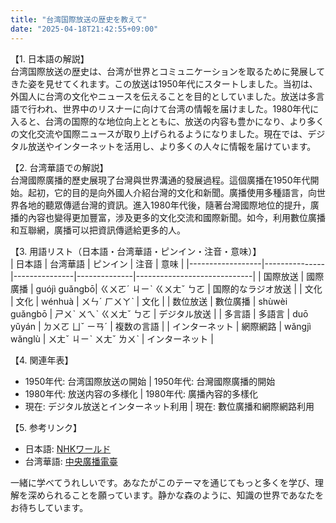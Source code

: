 ```yaml
---
title: "台湾国際放送の歴史を教えて"
date: "2025-04-18T21:42:55+09:00"
---
```


【1. 日本語の解説】  
台湾国際放送の歴史は、台湾が世界とコミュニケーションを取るために発展してきた姿を見せてくれます。この放送は1950年代にスタートしました。当初は、外国人に台湾の文化やニュースを伝えることを目的としていました。放送は多言語で行われ、世界中のリスナーに向けて台湾の情報を届けました。1980年代に入ると、台湾の国際的な地位向上とともに、放送の内容も豊かになり、より多くの文化交流や国際ニュースが取り上げられるようになりました。現在では、デジタル放送やインターネットを活用し、より多くの人々に情報を届けています。

【2. 台湾華語での解説】  
台灣國際廣播的歷史展現了台灣與世界溝通的發展過程。這個廣播在1950年代開始。起初，它的目的是向外國人介紹台灣的文化和新聞。廣播使用多種語言，向世界各地的聽眾傳遞台灣的資訊。進入1980年代後，隨著台灣國際地位的提升，廣播的內容也變得更加豐富，涉及更多的文化交流和國際新聞。如今，利用數位廣播和互聯網，廣播可以把資訊傳遞給更多的人。

【3. 用語リスト（日本語・台湾華語・ピンイン・注音・意味）】  
| 日本語           | 台湾華語       | ピンイン       | 注音          | 意味                          |
|------------------|---------------|---------------|--------------|-----------------------------|
| 国際放送         | 國際廣播      | guójì guǎngbō| ㄍㄨㄛˊ ㄐㄧˋ ㄍㄨㄤˇ ㄅㄛ | 国際的なラジオ放送        |
| 文化             | 文化           | wénhuà        | ㄨㄣˊ ㄏㄨㄚˋ  | 文化                          |
| 数位放送         | 數位廣播      | shùwèi guǎngbō | ㄕㄨˋ ㄨㄟˋ ㄍㄨㄤˇ ㄅㄛ | デジタル放送              |
| 多言語           | 多語言        | duō yǔyán     | ㄉㄨㄛ ㄩˇ ㄧㄢˊ | 複数の言語                  |
| インターネット   | 網際網路      | wǎngjì wǎnglù  | ㄨㄤˇ ㄐㄧˋ ㄨㄤˇ ㄌㄨˋ | インターネット            |

【4. 関連年表】  
- 1950年代: 台湾国際放送の開始 | 1950年代: 台灣國際廣播的開始  
- 1980年代: 放送内容の多様化 | 1980年代: 廣播內容的多樣化  
- 現在: デジタル放送とインターネット利用 | 現在: 數位廣播和網際網路利用  

【5. 参考リンク】  
- 日本語: [NHKワールド](https://www3.nhk.or.jp/nhkworld/)  
- 台湾華語: [中央廣播電臺](https://www.rti.org.tw/)

一緒に学べてうれしいです。あなたがこのテーマを通じてもっと多くを学び、理解を深められることを願っています。静かな森のように、知識の世界であなたをお待ちしています。
